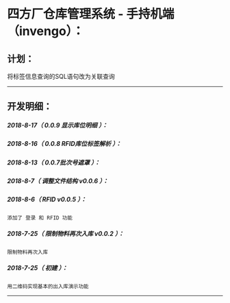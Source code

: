 四方厂仓库管理系统 - 手持机端（invengo）：
===================================================================

计划：
-------------------------------------------------------------------

将标签信息查询的SQL语句改为关联查询

*******************************************************************

开发明细：
-------------------------------------------------------------------

##### 2018-8-17（ 0.0.9 显示库位明细 ）：

##### 2018-8-16（ 0.0.8 RFID库位标签解析 ）：

##### 2018-8-13（ 0.0.7批次号遮罩 ）：

##### 2018-8-7（ 调整文件结构 v0.0.6 ）：

##### 2018-8-6（ RFID v0.0.5 ）：
	添加了 登录 和 RFID 功能

##### 2018-7-25（ 限制物料再次入库 v0.0.2 ）：
	限制物料再次入库

##### 2018-7-25（ 初建 ）：
	用二维码实现基本的出入库演示功能

*******************************************************************
